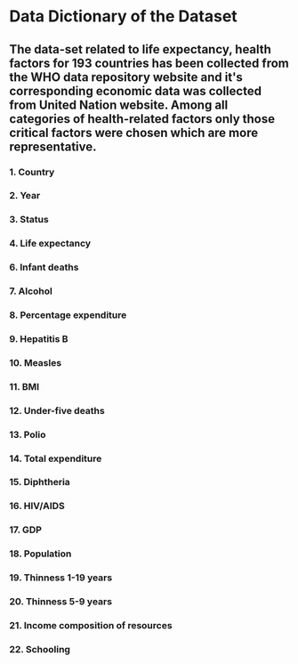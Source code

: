 # Data Dictionary of the Dataset
## The data-set related to life expectancy, health factors for 193 countries has been collected from the WHO data repository website and it's corresponding economic data was collected from United Nation website. Among all categories of health-related factors only those critical factors were chosen which are more representative.
### 1.	Country
### 2.	Year
### 3.	Status
### 4.	Life expectancy
### 6.	Infant deaths
### 7.	Alcohol
### 8.	Percentage expenditure
### 9.	Hepatitis B
### 10.	Measles
### 11.	BMI
### 12.	Under-five deaths
### 13.	Polio
### 14.	Total expenditure
### 15.	Diphtheria
### 16.	HIV/AIDS
### 17.	GDP
### 18.	Population
### 19.	Thinness 1-19 years
### 20.	Thinness 5-9 years
### 21.	Income composition of resources
### 22.	Schooling
